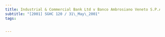 ```yaml
---
title: Industrial & Commercial Bank Ltd v Banco Ambrosiano Veneto S.P.A. 
subtitle: "[2001] SGHC 120 / 31\_May\_2001"
tags:


---
```


